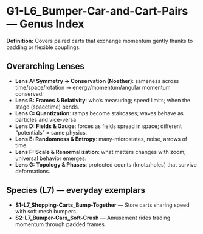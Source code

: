 # G1-L6_Bumper-Car-and-Cart-Pairs — Genus Index
**Definition:** Covers paired carts that exchange momentum gently thanks to padding or flexible couplings.

## Overarching Lenses

- **Lens A: Symmetry -> Conservation (Noether)**: sameness across time/space/rotation → energy/momentum/angular momentum conserved.
- **Lens B: Frames & Relativity**: who’s measuring; speed limits; when the stage (spacetime) bends.
- **Lens C: Quantization**: ramps become staircases; waves behave as particles and vice-versa.
- **Lens D: Fields & Gauge**: forces as fields spread in space; different “potentials” = same physics.
- **Lens E: Randomness & Entropy**: many-microstates, noise, arrows of time.
- **Lens F: Scale & Renormalization**: what matters changes with zoom; universal behavior emerges.
- **Lens G: Topology & Phases**: protected counts (knots/holes) that survive deformations.

## Species (L7) — everyday exemplars
- **S1-L7_Shopping-Carts_Bump-Together** — Store carts sharing speed with soft mesh bumpers.
- **S2-L7_Bumper-Cars_Soft-Crush** — Amusement rides trading momentum through padded frames.
